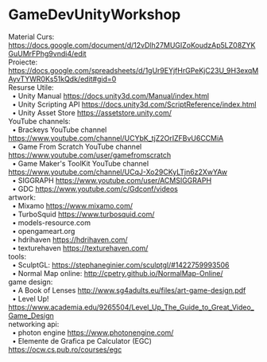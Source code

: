 # GameDevUnityWorkshop
Material Curs: <br/>
https://docs.google.com/document/d/12vDlh27MUGIZoKoudzAp5LZ08ZYKGuUMrFPhg9vndi4/edit <br/>
Proiecte: <br/>
https://docs.google.com/spreadsheets/d/1gUr9EYjfHrGPeKjC23U_9H3exqMAyvTYWR0Ks51kQdk/edit#gid=0 <br/>
Resurse Utile: <br/>
  &nbsp;&nbsp;• Unity Manual https://docs.unity3d.com/Manual/index.html <br/>
  &nbsp;&nbsp;• Unity Scripting API https://docs.unity3d.com/ScriptReference/index.html <br/>
  &nbsp;&nbsp;• Unity Asset Store https://assetstore.unity.com/ <br/>
 YouTube channels: <br/>
  &nbsp;&nbsp;• Brackeys YouTube channel https://www.youtube.com/channel/UCYbK_tjZ2OrIZFBvU6CCMiA <br/>
  &nbsp;&nbsp;• Game From Scratch YouTube channel https://www.youtube.com/user/gamefromscratch <br/>
  &nbsp;&nbsp;• Game Maker's ToolKit YouTube channel https://www.youtube.com/channel/UCqJ-Xo29CKyLTjn6z2XwYAw <br/>
  &nbsp;&nbsp;• SIGGRAPH https://www.youtube.com/user/ACMSIGGRAPH <br/>
  &nbsp;&nbsp;• GDC https://www.youtube.com/c/Gdconf/videos <br/>
artwork: <br/>
  &nbsp;&nbsp;• Mixamo https://www.mixamo.com/ <br/>
  &nbsp;&nbsp;• TurboSquid https://www.turbosquid.com/ <br/>
  &nbsp;&nbsp;• models-resource.com <br/>
  &nbsp;&nbsp;• opengameart.org <br/>
  &nbsp;&nbsp;• hdrihaven https://hdrihaven.com/ <br/>
  &nbsp;&nbsp;• texturehaven https://texturehaven.com/ <br/>
tools: <br/>
  &nbsp;&nbsp;• SculptGL: https://stephaneginier.com/sculptgl/#1422759993506 <br/>
  &nbsp;&nbsp;• Normal Map online: http://cpetry.github.io/NormalMap-Online/ <br/>
game design: <br/>
  &nbsp;&nbsp;• A Book of Lenses http://www.sg4adults.eu/files/art-game-design.pdf <br/>
  &nbsp;&nbsp;• Level Up! https://www.academia.edu/9265504/Level_Up_The_Guide_to_Great_Video_Game_Design <br/>
networking api: <br/>
  &nbsp;&nbsp;• photon engine https://www.photonengine.com/ <br/>
 &nbsp;&nbsp;• Elemente de Grafica pe Calculator (EGC) https://ocw.cs.pub.ro/courses/egc <br/>
